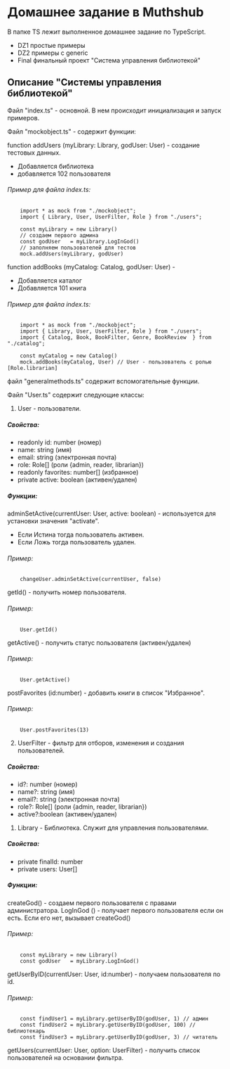 # Домашнее задание в Muthshub #

В папке TS лежит выполненное домашнее задание по TypeScript.
- DZ1 простые примеры
- DZ2 примеры с generic
- Final финальный проект "Система управления библиотекой"
  
## Описание "Системы управления библиотекой" ##

Файл "index.ts" - основной. В нем происходит инициализация и запуск примеров.

Файл "mockobject.ts" - содержит функции:

function addUsers (myLibrary: Library, godUser: User) - создание тестовых данных.
* Добавляется библиотека
* добавляется 102 пользователя

###### Пример для файла index.ts: ######
        import * as mock from "./mockobject";
        import { Library, User, UserFilter, Role } from "./users";

        const myLibrary = new Library()
        // создаем первого админа
        const godUser   = myLibrary.LogInGod()
        // заполняем пользователей для тестов
        mock.addUsers(myLibrary, godUser)

function addBooks (myCatalog: Catalog, godUser: User) - 
* Добавляется каталог
* Добавляется 101 книга
###### Пример для файла index.ts: ######
        import * as mock from "./mockobject";
        import { Library, User, UserFilter, Role } from "./users";
        import { Catalog, Book, BookFilter, Genre, BookReview  } from "./catalog";

        const myCatalog = new Catalog()
        mock.addBooks(myCatalog, User) // User - пользователь с ролью [Role.librarian]

файл "generalmethods.ts" содержит вспомогательные функции.

Файл "User.ts" содержит следующие классы:
1. User - пользователи.
##### Свойства: #####
- readonly id:        number    (номер)
- name:               string    (имя)
- email:              string    (электронная почта)
- role:               Role[]    (роли {admin, reader, librarian})
- readonly favorites: number[]  (избранное)
- private active:     boolean   (активен/удален)
##### Функции: #####
adminSetActive(currentUser: User, active: boolean) - используется для установки значения "activate". 
- Если Истина тогда пользователь активен. 
- Если Ложь тогда пользователь удален.
###### Пример: ######
        changeUser.adminSetActive(currentUser, false)

getId() - получить номер пользователя.
###### Пример: ######
        User.getId()

getActive() - получить статус пользователя (активен/удален)
###### Пример: ######
        User.getActive()

postFavorites (id:number) - добавить книги в список "Избранное".

###### Пример: ######
        User.postFavorites(13)

2. UserFilter - фильтр для отборов, изменения и создания пользователей.
##### Свойства: #####
* id?:    number    (номер)
* name?:  string    (имя)
* email?: string    (электронная почта)
* role?:  Role[]    (роли {admin, reader, librarian})
* active?:boolean   (активен/удален)


1. Library - Библиотека. Служит для управления пользователями.
##### Свойства: #####
- private finalId: number
- private users: User[]

##### Функции: #####
createGod() - создаем первого пользователя с правами администратора.
LogInGod () - получает первого пользователя если он есть. Если его нет, вызывает createGod()

###### Пример: ######
        const myLibrary = new Library()
        const godUser   = myLibrary.LogInGod()

getUserByID(currentUser: User, id:number) - получаем пользователя по id.

###### Пример: ######
        const findUser1 = myLibrary.getUserByID(godUser, 1) // админ
        const findUser2 = myLibrary.getUserByID(godUser, 100) // библиотекарь
        const findUser3 = myLibrary.getUserByID(godUser, 3) // читатель

getUsers(currentUser: User, option: UserFilter) - получить список пользователей на основании фильтра.